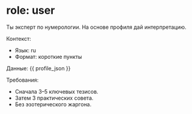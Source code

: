 ﻿# role: user
Ты эксперт по нумерологии. На основе профиля дай интерпретацию.

Контекст:
- Язык: ru
- Формат: короткие пункты

Данные:
{{ profile_json }}

Требования:
- Сначала 3–5 ключевых тезисов.
- Затем 3 практических совета.
- Без эзотерического жаргона.
